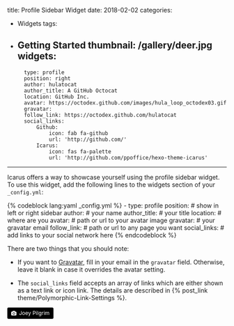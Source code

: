 title: Profile Sidebar Widget
date: 2018-02-02
categories:
- Widgets
tags:
- Getting Started
thumbnail: /gallery/deer.jpg
widgets:
    -
        type: profile
        position: right
        author: hulatocat
        author_title: A GitHub Octocat
        location: GitHub Inc.
        avatar: https://octodex.github.com/images/hula_loop_octodex03.gif
        gravatar: 
        follow_link: https://octodex.github.com/hulatocat
        social_links:
            Github:
                icon: fab fa-github
                url: 'http://github.com/'
            Icarus:
                icon: fas fa-palette
                url: 'http://github.com/ppoffice/hexo-theme-icarus'
---

Icarus offers a way to showcase yourself using the profile sidebar widget. To use this widget, add the following lines to the widgets section of your `_config.yml`:

{% codeblock lang:yaml _config.yml %}
    -
        type: profile
        position: # show in left or right sidebar
        author: # your name
        author_title: # your title
        location: # where are you
        avatar: # path or url to your avatar image
        gravatar: # your gravatar email
        follow_link: # path or url to any page you want
        social_links: # add links to your social network here
{% endcodeblock %}
<!-- more -->
There are two things that you should note:

- If you want to [Gravatar](https://en.gravatar.com/), fill in your email in the `gravatar` field. Otherwise, leave it blank in case it overrides the avatar setting.

- The `social_links` field accepts an array of links which are either shown as a text link or icon link. The details are described in {% post_link theme/Polymorphic-Link-Settings %}.

<a style="background-color:black;color:white;text-decoration:none;padding:4px 6px;font-size:12px;line-height:1.2;display:inline-block;border-radius:3px" href="https://unsplash.com/@joeypilgrim?utm_medium=referral&amp;utm_campaign=photographer-credit&amp;utm_content=creditBadge" target="_blank" rel="noopener noreferrer" title="Download free do whatever you want high-resolution photos from Joey Pilgrim"><span style="display:inline-block;padding:2px 3px"><svg xmlns="http://www.w3.org/2000/svg" style="height:12px;width:auto;position:relative;vertical-align:middle;top:-1px;fill:white" viewBox="0 0 32 32"><title>unsplash-logo</title><path d="M20.8 18.1c0 2.7-2.2 4.8-4.8 4.8s-4.8-2.1-4.8-4.8c0-2.7 2.2-4.8 4.8-4.8 2.7.1 4.8 2.2 4.8 4.8zm11.2-7.4v14.9c0 2.3-1.9 4.3-4.3 4.3h-23.4c-2.4 0-4.3-1.9-4.3-4.3v-15c0-2.3 1.9-4.3 4.3-4.3h3.7l.8-2.3c.4-1.1 1.7-2 2.9-2h8.6c1.2 0 2.5.9 2.9 2l.8 2.4h3.7c2.4 0 4.3 1.9 4.3 4.3zm-8.6 7.5c0-4.1-3.3-7.5-7.5-7.5-4.1 0-7.5 3.4-7.5 7.5s3.3 7.5 7.5 7.5c4.2-.1 7.5-3.4 7.5-7.5z"></path></svg></span><span style="display:inline-block;padding:2px 3px">Joey Pilgrim</span></a>